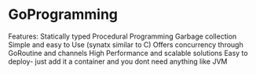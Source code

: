 # GoProgramming

Features:
Statically typed
Procedural Programming
Garbage collection
Simple and easy to Use (synatx similar to C)
Offers concurrency through GoRoutine and channels
High Performance and scalable solutions
Easy to deploy- just add it a container and you dont need anything like JVM



